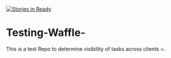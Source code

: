 [![Stories in Ready](https://badge.waffle.io/davidBBC/Testing-Waffle-.png?label=ready&title=Ready)](https://waffle.io/davidBBC/Testing-Waffle-?utm_source=badge)
# Testing-Waffle-
This is a test Repo to determine visibility of tasks across clients =.
